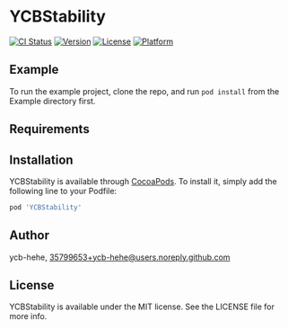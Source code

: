 # YCBStability

[![CI Status](http://img.shields.io/travis/ycb-hehe/YCBStability.svg?style=flat)](https://travis-ci.org/ycb-hehe/YCBStability)
[![Version](https://img.shields.io/cocoapods/v/YCBStability.svg?style=flat)](http://cocoapods.org/pods/YCBStability)
[![License](https://img.shields.io/cocoapods/l/YCBStability.svg?style=flat)](http://cocoapods.org/pods/YCBStability)
[![Platform](https://img.shields.io/cocoapods/p/YCBStability.svg?style=flat)](http://cocoapods.org/pods/YCBStability)

## Example

To run the example project, clone the repo, and run `pod install` from the Example directory first.

## Requirements

## Installation

YCBStability is available through [CocoaPods](http://cocoapods.org). To install
it, simply add the following line to your Podfile:

```ruby
pod 'YCBStability'
```

## Author

ycb-hehe, 35799653+ycb-hehe@users.noreply.github.com

## License

YCBStability is available under the MIT license. See the LICENSE file for more info.
